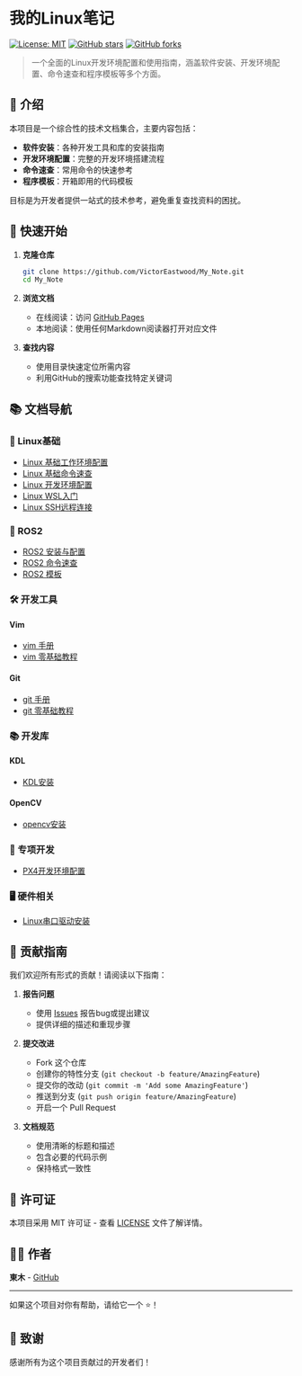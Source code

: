 # 我的Linux笔记

[![License: MIT](https://img.shields.io/badge/License-MIT-yellow.svg)](https://opensource.org/licenses/MIT)
[![GitHub stars](https://img.shields.io/github/stars/VictorEastwood/My_Note)](https://github.com/VictorEastwood/My_Note/stargazers)
[![GitHub forks](https://img.shields.io/github/forks/VictorEastwood/My_Note)](https://github.com/VictorEastwood/My_Note/network)

> 一个全面的Linux开发环境配置和使用指南，涵盖软件安装、开发环境配置、命令速查和程序模板等多个方面。


## 🚀 介绍

本项目是一个综合性的技术文档集合，主要内容包括：

- **软件安装**：各种开发工具和库的安装指南
- **开发环境配置**：完整的开发环境搭建流程
- **命令速查**：常用命令的快速参考
- **程序模板**：开箱即用的代码模板

目标是为开发者提供一站式的技术参考，避免重复查找资料的困扰。

## 🏁 快速开始

1. **克隆仓库**
   ```bash
   git clone https://github.com/VictorEastwood/My_Note.git
   cd My_Note
   ```

2. **浏览文档**
   - 在线阅读：访问 [GitHub Pages](https://github.com/VictorEastwood/My_Note)
   - 本地阅读：使用任何Markdown阅读器打开对应文件

3. **查找内容**
   - 使用目录快速定位所需内容
   - 利用GitHub的搜索功能查找特定关键词

## 📚 文档导航

### 🐧 Linux基础
- [Linux 基础工作环境配置](linux/Linux_setup.md)
- [Linux 基础命令速查](linux/Linux_cmd.md)
- [Linux 开发环境配置](linux/Linux_development.md)
- [Linux WSL入门](linux/Linux_wsl.md)
- [Linux SSH远程连接](linux/Linux_ssh.md)

### 🤖 ROS2
- [ROS2 安装与配置](ros2/Linux_ros2_installation.md)
- [ROS2 命令速查](ros2/Linux_ros2_cmd.md)
- [ROS2 模板](ros2/Linux_ros2_template.md)

### 🛠️ 开发工具

#### Vim
- [vim 手册](tools/vim/Linux_vim.md)
- [vim 零基础教程](tools/vim/Linux_vim_tutorial.md)

#### Git
- [git 手册](tools/git/Linux_git.md)
- [git 零基础教程](tools/git/Linux_git_tutorial.md)

### 📚 开发库

#### KDL
- [KDL安装](lib/kdl/Linux_kdl_installation.md)

#### OpenCV
- [opencv安装](lib/opencv/Linux_opencv_installation.md)

### 🚁 专项开发
- [PX4开发环境配置](PX4/Linux_px4_install.md)

### 🖥️ 硬件相关
- [Linux串口驱动安装](hardware/Linux_Serial.md)

## 🤝 贡献指南

我们欢迎所有形式的贡献！请阅读以下指南：

1. **报告问题**
   - 使用 [Issues](https://github.com/VictorEastwood/My_Note/issues) 报告bug或提出建议
   - 提供详细的描述和重现步骤

2. **提交改进**
   - Fork 这个仓库
   - 创建你的特性分支 (`git checkout -b feature/AmazingFeature`)
   - 提交你的改动 (`git commit -m 'Add some AmazingFeature'`)
   - 推送到分支 (`git push origin feature/AmazingFeature`)
   - 开启一个 Pull Request

3. **文档规范**
   - 使用清晰的标题和描述
   - 包含必要的代码示例
   - 保持格式一致性

## 📄 许可证

本项目采用 MIT 许可证 - 查看 [LICENSE](LICENSE) 文件了解详情。

## 👨‍💻 作者

**東木** - [GitHub](https://github.com/VictorEastwood)

---

如果这个项目对你有帮助，请给它一个 ⭐️！

## 🙏 致谢

感谢所有为这个项目贡献过的开发者们！



